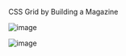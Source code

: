 

CSS Grid by Building a Magazine

![image](https://user-images.githubusercontent.com/67860592/236635748-1d00926b-ceea-4d3f-bba2-99e5f644eaf4.png)

![image](https://user-images.githubusercontent.com/67860592/236635765-9ed76ae2-c37b-4598-acc2-3986ed7af9ce.png)

